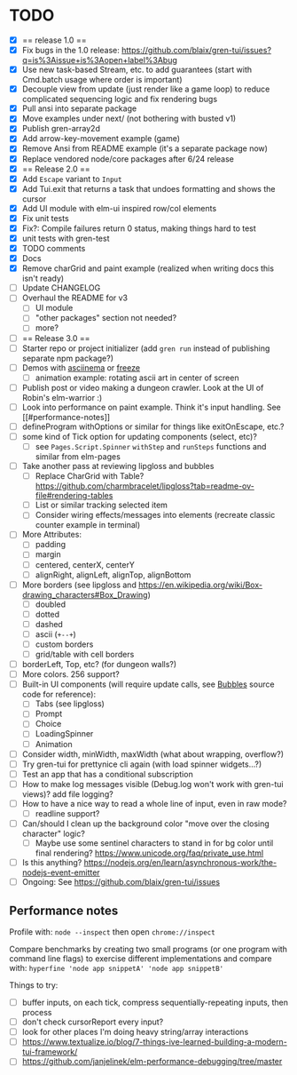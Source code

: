 # TODO
 
* [X] == release 1.0 ==
* [X] Fix bugs in the 1.0 release: https://github.com/blaix/gren-tui/issues?q=is%3Aissue+is%3Aopen+label%3Abug
* [X] Use new task-based Stream, etc. to add guarantees (start with Cmd.batch usage where order is important)
* [X] Decouple view from update (just render like a game loop) to reduce complicated sequencing logic and fix rendering bugs
* [X] Pull ansi into separate package
* [X] Move examples under next/ (not bothering with busted v1)
* [X] Publish gren-array2d
* [X] Add arrow-key-movement example (game)
* [X] Remove Ansi from README example (it's a separate package now)
* [X] Replace vendored node/core packages after 6/24 release
* [X] == Release 2.0 ==
* [X] Add `Escape` variant to `Input`
* [X] Add Tui.exit that returns a task that undoes formatting and shows the cursor
* [X] Add UI module with elm-ui inspired row/col elements
* [X] Fix unit tests
* [X] Fix?: Compile failures return 0 status, making things hard to test
* [X] unit tests with gren-test
* [X] TODO comments
* [X] Docs
* [X] Remove charGrid and paint example (realized when writing docs this isn't ready)
* [ ] Update CHANGELOG
* [ ] Overhaul the README for v3
    * [ ] UI module
    * [ ] "other packages" section not needed?
    * [ ] more?
* [ ] == Release 3.0 ==
* [ ] Starter repo or project initializer (add `gren run` instead of publishing separate npm package?)
* [ ] Demos with [asciinema][2] or [freeze][3]
  * [ ] animation example: rotating ascii art in center of screen
* [ ] Publish post or video making a dungeon crawler. Look at the UI of Robin's elm-warrior :)
* [ ] Look into performance on paint example. Think it's input handling. See [[#performance-notes]]
* [ ] defineProgram withOptions or similar for things like exitOnEscape, etc.?
* [ ] some kind of Tick option for updating components (select, etc)?
  * [ ] see `Pages.Script.Spinner` `withStep` and `runSteps` functions and similar from elm-pages
* [ ] Take another pass at reviewing lipgloss and bubbles
    * [ ] Replace CharGrid with Table? https://github.com/charmbracelet/lipgloss?tab=readme-ov-file#rendering-tables
    * [ ] List or similar tracking selected item
    * [ ] Consider wiring effects/messages into elements (recreate classic counter example in terminal)
* [ ] More Attributes:
    * [ ] padding
    * [ ] margin
    * [ ] centered, centerX, centerY
    * [ ] alignRight, alignLeft, alignTop, alignBottom
* [ ] More borders (see lipgloss and https://en.wikipedia.org/wiki/Box-drawing_characters#Box_Drawing)
    * [ ] doubled
    * [ ] dotted
    * [ ] dashed
    * [ ] ascii (`+--+`)
    * [ ] custom borders
    * [ ] grid/table with cell borders
* [ ] borderLeft, Top, etc? (for dungeon walls?)
* [ ] More colors. 256 support?
* [ ] Built-in UI components (will require update calls, see [Bubbles][1] source code for reference):
    * [ ] Tabs (see lipgloss)
    * [ ] Prompt
    * [ ] Choice
    * [ ] LoadingSpinner
    * [ ] Animation
* [ ] Consider width, minWidth, maxWidth (what about wrapping, overflow?)
* [ ] Try gren-tui for prettynice cli again (with load spinner widgets...?)
* [ ] Test an app that has a conditional subscription
* [ ] How to make log messages visible (Debug.log won't work with gren-tui views)? add file logging?
* [ ] How to have a nice way to read a whole line of input, even in raw mode?
    * [ ] readline support?
* [ ] Can/should I clean up the background color "move over the closing character" logic?
   * [ ] Maybe use some sentinel characters to stand in for bg color until final rendering? https://www.unicode.org/faq/private_use.html
* [ ] Is this anything? https://nodejs.org/en/learn/asynchronous-work/the-nodejs-event-emitter
* [ ] Ongoing: See https://github.com/blaix/gren-tui/issues

## Performance notes

Profile with: `node --inspect` then open `chrome://inspect`

Compare benchmarks by creating two small programs (or one program with command line flags) to exercise different implementations and compare with:
`hyperfine 'node app snippetA' 'node app snippetB'`

Things to try:

* [ ] buffer inputs, on each tick, compress sequentially-repeating inputs, then process
* [ ] don't check cursorReport every input?
* [ ] look for other places I'm doing heavy string/array interactions
* [ ] https://www.textualize.io/blog/7-things-ive-learned-building-a-modern-tui-framework/
* [ ] https://github.com/janjelinek/elm-performance-debugging/tree/master

[1]: https://github.com/charmbracelet/bubbles
[2]: https://docs.asciinema.org/getting-started/
[3]: https://github.com/charmbracelet/freeze
